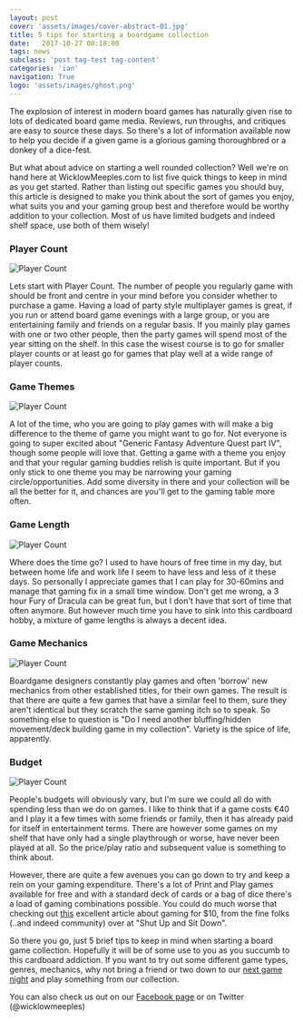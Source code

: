 ```yaml
---
layout: post
cover: 'assets/images/cover-abstract-01.jpg'
title: 5 tips for starting a boardgame collection
date:   2017-10-27 00:18:00
tags: news
subclass: 'post tag-test tag-content'
categories: 'ian'
navigation: True
logo: 'assets/images/ghost.png'
---
```


The explosion of interest in modern board games has naturally given rise to lots of dedicated board game media.  Reviews, run throughs, and critiques are easy to source these days.  So there's a lot of information available now to help you decide if a given game is a glorious gaming thoroughbred or a donkey of a dice-fest.

But what about advice on starting a well rounded collection?  Well we're on hand here at WicklowMeeples.com to list five quick things to keep in mind as you get started.  Rather than listing out specific games you should buy, this article is designed to make you think about the sort of games you enjoy, what suits you and your gaming group best and therefore would be worthy addition to your collection.  Most of us have limited budgets and indeed shelf space, use both of them wisely!

### Player Count

![Player Count](http://www.wicklowmeeples.com/assets/images/collection-image-01.jpg)

Lets start with Player Count.  The number of people you regularly game with should be front and centre in your mind before you consider whether to purchase a game.  Having a load of party style multiplayer games is great, if you run or attend board game evenings with a large group, or you are entertaining family and friends on a regular basis.  If you mainly play games with one or two other people, then the party games will spend most of the year sitting on the shelf.  In this case the wisest course is to go for smaller player counts or at least go for games that play well at a wide range of player counts.

### Game Themes

![Player Count](http://www.wicklowmeeples.com/assets/images/collection-image-02.jpg)

A lot of the time, who you are going to play games with will make a big difference to the theme of game you might want to go for. Not everyone is going to super excited about "Generic Fantasy Adventure Quest part IV", though some people will love that.  Getting a game with a theme you enjoy and that your regular gaming buddies relish is quite important.  But if you only stick to one theme you may be narrowing your gaming circle/opportunities.  Add some diversity in there and your collection will be all the better for it, and chances are you'll get to the gaming table more often.

### Game Length

![Player Count](http://www.wicklowmeeples.com/assets/images/collection-image-03.jpg)

Where does the time go?  I used to have hours of free time in my day, but between home life and work life I seem to have less and less of it these days.  So personally I appreciate games that I can play for 30-60mins and manage that gaming fix in a small time window.  Don't get me wrong, a 3 hour Fury of Dracula can be great fun, but I don't have that sort of time that often anymore.  But however much time you have to sink into this cardboard hobby, a mixture of game lengths is always a decent idea.

### Game Mechanics

![Player Count](http://www.wicklowmeeples.com/assets/images/collection-image-04.jpg)

Boardgame designers constantly play games and often 'borrow' new mechanics from other established titles, for their own games.  The result is that there are quite a few games that have a similar feel to them, sure they aren't identical but they scratch the same gaming itch so to speak.  So something else to question is "Do I need another bluffing/hidden movement/deck building game in my collection".   Variety is the spice of life, apparently.

### Budget

![Player Count](http://www.wicklowmeeples.com/assets/images/collection-image-05.jpg)

People's budgets will obviously vary, but I'm sure we could all do with spending less than we do on games.  I like to think that if a game costs €40 and I play it a few times with some friends or family, then it has already paid for itself in entertainment terms.  There are however some games on my shelf that have only had a single playthrough or worse, have never been played at all.  So the price/play ratio and subsequent value is something to think about.

However, there are quite a few avenues you can go down to try and keep a rein on your gaming expenditure.  There's a lot of Print and Play games available for free and with a standard deck of cards or a bag of dice there's a load of gaming combinations possible.  You could do much worse that checking out [this](https://goo.gl/gtVR57) excellent article about gaming for $10, from the fine folks (..and indeed community) over at "Shut Up and Sit Down".

So there you go, just 5 brief tips to keep in mind when starting a board game collection.  Hopefully it will be of some use to you as you succumb to this cardboard addiction.  If you want to try out some different game types, genres, mechanics, why not bring a friend or two down to our [next game night](https://www.meetup.com/Board-Game-Evening-Wicklow-Meeples/) and play something from our collection.  

You can also check us out on our [Facebook page](http://facebook.com/wicklowmeeples) or on Twitter (@wicklowmeeples)

